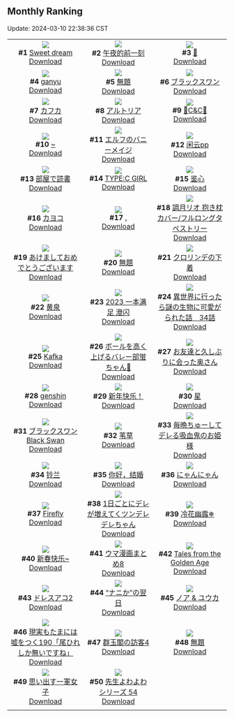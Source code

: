 ## Monthly Ranking
Update: 2024-03-10 22:38:36 CST

|      |      |      |
| :----: | :----: | :----: |
| ![](https://i.pixiv.re/c/240x480/img-master/img/2024/02/11/06/12/16/115940705_p0_master1200.jpg)<br>**#1** [Sweet dream](https://www.pixiv.net/artworks/115940705)<br>[Download](https://i.pixiv.re/img-original/img/2024/02/11/06/12/16/115940705_p0.png) | ![](https://i.pixiv.re/c/240x480/img-master/img/2024/02/11/13/39/30/115952605_p0_master1200.jpg)<br>**#2** [午夜的前一刻](https://www.pixiv.net/artworks/115952605)<br>[Download](https://i.pixiv.re/img-original/img/2024/02/11/13/39/30/115952605_p0.jpg) | ![](https://i.pixiv.re/c/240x480/img-master/img/2024/02/11/06/27/36/115945063_p0_master1200.jpg)<br>**#3** [🐚](https://www.pixiv.net/artworks/115945063)<br>[Download](https://i.pixiv.re/img-original/img/2024/02/11/06/27/36/115945063_p0.png) |
| ![](https://i.pixiv.re/c/240x480/img-master/img/2024/02/11/19/24/31/115960851_p0_master1200.jpg)<br>**#4** [ganyu](https://www.pixiv.net/artworks/115960851)<br>[Download](https://i.pixiv.re/img-original/img/2024/02/11/19/24/31/115960851_p0.jpg) | ![](https://i.pixiv.re/c/240x480/img-master/img/2024/02/11/18/30/46/115959359_p0_master1200.jpg)<br>**#5** [無題](https://www.pixiv.net/artworks/115959359)<br>[Download](https://i.pixiv.re/img-original/img/2024/02/11/18/30/46/115959359_p0.jpg) | ![](https://i.pixiv.re/c/240x480/img-master/img/2024/02/11/17/34/37/115957829_p0_master1200.jpg)<br>**#6** [ブラックスワン](https://www.pixiv.net/artworks/115957829)<br>[Download](https://i.pixiv.re/img-original/img/2024/02/11/17/34/37/115957829_p0.png) |
| ![](https://i.pixiv.re/c/240x480/img-master/img/2024/02/11/08/00/03/115946156_p0_master1200.jpg)<br>**#7** [カフカ](https://www.pixiv.net/artworks/115946156)<br>[Download](https://i.pixiv.re/img-original/img/2024/02/11/08/00/03/115946156_p0.jpg) | ![](https://i.pixiv.re/c/240x480/img-master/img/2024/02/11/16/33/20/115956387_p0_master1200.jpg)<br>**#8** [アルトリア](https://www.pixiv.net/artworks/115956387)<br>[Download](https://i.pixiv.re/img-original/img/2024/02/11/16/33/20/115956387_p0.jpg) | ![](https://i.pixiv.re/c/240x480/img-master/img/2024/02/11/01/03/53/115940384_p0_master1200.jpg)<br>**#9** [🐇C&C🐇](https://www.pixiv.net/artworks/115940384)<br>[Download](https://i.pixiv.re/img-original/img/2024/02/11/01/03/53/115940384_p0.jpg) |
| ![](https://i.pixiv.re/c/240x480/img-master/img/2024/02/11/00/00/17/115938047_p0_master1200.jpg)<br>**#10** [~](https://www.pixiv.net/artworks/115938047)<br>[Download](https://i.pixiv.re/img-original/img/2024/02/11/00/00/17/115938047_p0.jpg) | ![](https://i.pixiv.re/c/240x480/img-master/img/2024/02/11/22/54/45/115967694_p0_master1200.jpg)<br>**#11** [エルフのバニーメイジ](https://www.pixiv.net/artworks/115967694)<br>[Download](https://i.pixiv.re/img-original/img/2024/02/11/22/54/45/115967694_p0.jpg) | ![](https://i.pixiv.re/c/240x480/img-master/img/2024/02/12/13/03/27/115983357_p0_master1200.jpg)<br>**#12** [闲云pp](https://www.pixiv.net/artworks/115983357)<br>[Download](https://i.pixiv.re/img-original/img/2024/02/12/13/03/27/115983357_p0.jpg) |
| ![](https://i.pixiv.re/c/240x480/img-master/img/2024/02/13/00/00/26/116001506_p0_master1200.jpg)<br>**#13** [部屋で読書](https://www.pixiv.net/artworks/116001506)<br>[Download](https://i.pixiv.re/img-original/img/2024/02/13/00/00/26/116001506_p0.jpg) | ![](https://i.pixiv.re/c/240x480/img-master/img/2024/02/10/00/00/06/115906406_p0_master1200.jpg)<br>**#14** [TYPE:C GIRL](https://www.pixiv.net/artworks/115906406)<br>[Download](https://i.pixiv.re/img-original/img/2024/02/10/00/00/06/115906406_p0.jpg) | ![](https://i.pixiv.re/c/240x480/img-master/img/2024/02/11/12/57/26/115951697_p0_master1200.jpg)<br>**#15** [鉴心](https://www.pixiv.net/artworks/115951697)<br>[Download](https://i.pixiv.re/img-original/img/2024/02/11/12/57/26/115951697_p0.jpg) |
| ![](https://i.pixiv.re/c/240x480/img-master/img/2024/02/11/12/42/55/115951373_p0_master1200.jpg)<br>**#16** [カヨコ](https://www.pixiv.net/artworks/115951373)<br>[Download](https://i.pixiv.re/img-original/img/2024/02/11/12/42/55/115951373_p0.png) | ![](https://i.pixiv.re/c/240x480/img-master/img/2024/02/10/00/00/25/115906527_p0_master1200.jpg)<br>**#17** [.](https://www.pixiv.net/artworks/115906527)<br>[Download](https://i.pixiv.re/img-original/img/2024/02/10/00/00/25/115906527_p0.jpg) | ![](https://i.pixiv.re/c/240x480/img-master/img/2024/02/11/20/26/51/115962667_p0_master1200.jpg)<br>**#18** [調月リオ 抱き枕カバー/フルロングタペストリー](https://www.pixiv.net/artworks/115962667)<br>[Download](https://i.pixiv.re/img-original/img/2024/02/11/20/26/51/115962667_p0.jpg) |
| ![](https://i.pixiv.re/c/240x480/img-master/img/2024/02/11/00/00/23/115938079_p0_master1200.jpg)<br>**#19** [あけましておめでとうございます](https://www.pixiv.net/artworks/115938079)<br>[Download](https://i.pixiv.re/img-original/img/2024/02/11/00/00/23/115938079_p0.png) | ![](https://i.pixiv.re/c/240x480/img-master/img/2024/02/11/10/57/08/115949239_p0_master1200.jpg)<br>**#20** [無題](https://www.pixiv.net/artworks/115949239)<br>[Download](https://i.pixiv.re/img-original/img/2024/02/11/10/57/08/115949239_p0.jpg) | ![](https://i.pixiv.re/c/240x480/img-master/img/2024/02/12/19/45/11/115992878_p0_master1200.jpg)<br>**#21** [クロリンデの下着](https://www.pixiv.net/artworks/115992878)<br>[Download](https://i.pixiv.re/img-original/img/2024/02/12/19/45/11/115992878_p0.png) |
| ![](https://i.pixiv.re/c/240x480/img-master/img/2024/02/11/01/31/44/115941077_p0_master1200.jpg)<br>**#22** [黄泉](https://www.pixiv.net/artworks/115941077)<br>[Download](https://i.pixiv.re/img-original/img/2024/02/11/01/31/44/115941077_p0.jpg) | ![](https://i.pixiv.re/c/240x480/img-master/img/2024/02/11/10/38/44/115948905_p0_master1200.jpg)<br>**#23** [2023 一本满足 澄闪](https://www.pixiv.net/artworks/115948905)<br>[Download](https://i.pixiv.re/img-original/img/2024/02/11/10/38/44/115948905_p0.jpg) | ![](https://i.pixiv.re/c/240x480/img-master/img/2024/02/11/17/36/35/115957881_p0_master1200.jpg)<br>**#24** [異世界に行ったら謎の生物に可愛がられた話　34話](https://www.pixiv.net/artworks/115957881)<br>[Download](https://i.pixiv.re/img-original/img/2024/02/11/17/36/35/115957881_p0.jpg) |
| ![](https://i.pixiv.re/c/240x480/img-master/img/2024/02/11/00/00/26/115938082_p0_master1200.jpg)<br>**#25** [Kafka](https://www.pixiv.net/artworks/115938082)<br>[Download](https://i.pixiv.re/img-original/img/2024/02/11/00/00/26/115938082_p0.jpg) | ![](https://i.pixiv.re/c/240x480/img-master/img/2024/02/10/18/13/08/115926958_p0_master1200.jpg)<br>**#26** [ボールを高く上げるバレー部蛍ちゃん🏐](https://www.pixiv.net/artworks/115926958)<br>[Download](https://i.pixiv.re/img-original/img/2024/02/10/18/13/08/115926958_p0.jpg) | ![](https://i.pixiv.re/c/240x480/img-master/img/2024/02/11/00/03/30/115938397_p0_master1200.jpg)<br>**#27** [お友達と久しぶりに会った奥さん](https://www.pixiv.net/artworks/115938397)<br>[Download](https://i.pixiv.re/img-original/img/2024/02/11/00/03/30/115938397_p0.jpg) |
| ![](https://i.pixiv.re/c/240x480/img-master/img/2024/02/11/19/19/59/115960740_p0_master1200.jpg)<br>**#28** [genshin](https://www.pixiv.net/artworks/115960740)<br>[Download](https://i.pixiv.re/img-original/img/2024/02/11/19/19/59/115960740_p0.jpg) | ![](https://i.pixiv.re/c/240x480/img-master/img/2024/02/11/00/00/14/115938032_p0_master1200.jpg)<br>**#29** [新年快乐！](https://www.pixiv.net/artworks/115938032)<br>[Download](https://i.pixiv.re/img-original/img/2024/02/11/00/00/14/115938032_p0.jpg) | ![](https://i.pixiv.re/c/240x480/img-master/img/2024/02/10/19/09/12/115928533_p0_master1200.jpg)<br>**#30** [星](https://www.pixiv.net/artworks/115928533)<br>[Download](https://i.pixiv.re/img-original/img/2024/02/10/19/09/12/115928533_p0.jpg) |
| ![](https://i.pixiv.re/c/240x480/img-master/img/2024/02/11/00/18/25/115939009_p0_master1200.jpg)<br>**#31** [ブラックスワン Black Swan](https://www.pixiv.net/artworks/115939009)<br>[Download](https://i.pixiv.re/img-original/img/2024/02/11/00/18/25/115939009_p0.png) | ![](https://i.pixiv.re/c/240x480/img-master/img/2024/02/11/00/00/03/115937962_p0_master1200.jpg)<br>**#32** [苇草](https://www.pixiv.net/artworks/115937962)<br>[Download](https://i.pixiv.re/img-original/img/2024/02/11/00/00/03/115937962_p0.jpg) | ![](https://i.pixiv.re/c/240x480/img-master/img/2024/02/11/14/27/00/115953653_p0_master1200.jpg)<br>**#33** [毎晩ちゅーしてデレる吸血鬼のお姫様](https://www.pixiv.net/artworks/115953653)<br>[Download](https://i.pixiv.re/img-original/img/2024/02/11/14/27/00/115953653_p0.jpg) |
| ![](https://i.pixiv.re/c/240x480/img-master/img/2024/02/11/18/54/38/115959976_p0_master1200.jpg)<br>**#34** [铃兰](https://www.pixiv.net/artworks/115959976)<br>[Download](https://i.pixiv.re/img-original/img/2024/02/11/18/54/38/115959976_p0.jpg) | ![](https://i.pixiv.re/c/240x480/img-master/img/2024/02/11/00/30/02/115939384_p0_master1200.jpg)<br>**#35** [你好，结婚](https://www.pixiv.net/artworks/115939384)<br>[Download](https://i.pixiv.re/img-original/img/2024/02/11/00/30/02/115939384_p0.jpg) | ![](https://i.pixiv.re/c/240x480/img-master/img/2024/02/10/14/06/16/115921253_p0_master1200.jpg)<br>**#36** [にゃんにゃん](https://www.pixiv.net/artworks/115921253)<br>[Download](https://i.pixiv.re/img-original/img/2024/02/10/14/06/16/115921253_p0.png) |
| ![](https://i.pixiv.re/c/240x480/img-master/img/2024/02/11/00/00/06/115937988_p0_master1200.jpg)<br>**#37** [Firefly](https://www.pixiv.net/artworks/115937988)<br>[Download](https://i.pixiv.re/img-original/img/2024/02/11/00/00/06/115937988_p0.jpg) | ![](https://i.pixiv.re/c/240x480/img-master/img/2024/02/11/00/01/11/115938210_p0_master1200.jpg)<br>**#38** [1日ごとにデレが増えてくツンデレデレちゃん](https://www.pixiv.net/artworks/115938210)<br>[Download](https://i.pixiv.re/img-original/img/2024/02/11/00/01/11/115938210_p0.png) | ![](https://i.pixiv.re/c/240x480/img-master/img/2024/02/10/01/01/56/115908961_p0_master1200.jpg)<br>**#39** [冷花幽露❄](https://www.pixiv.net/artworks/115908961)<br>[Download](https://i.pixiv.re/img-original/img/2024/02/10/01/01/56/115908961_p0.jpg) |
| ![](https://i.pixiv.re/c/240x480/img-master/img/2024/02/09/18/07/01/115895910_p0_master1200.jpg)<br>**#40** [新春快乐~](https://www.pixiv.net/artworks/115895910)<br>[Download](https://i.pixiv.re/img-original/img/2024/02/09/18/07/01/115895910_p0.jpg) | ![](https://i.pixiv.re/c/240x480/img-master/img/2024/02/19/01/41/53/116018369_p0_master1200.jpg)<br>**#41** [ウマ漫画まとめ8](https://www.pixiv.net/artworks/116018369)<br>[Download](https://i.pixiv.re/img-original/img/2024/02/19/01/41/53/116018369_p0.png) | ![](https://i.pixiv.re/c/240x480/img-master/img/2024/02/11/17/46/52/115958133_p0_master1200.jpg)<br>**#42** [Tales from the Golden Age](https://www.pixiv.net/artworks/115958133)<br>[Download](https://i.pixiv.re/img-original/img/2024/02/11/17/46/52/115958133_p0.png) |
| ![](https://i.pixiv.re/c/240x480/img-master/img/2024/02/10/00/08/16/115907169_p0_master1200.jpg)<br>**#43** [ドレスアコ2](https://www.pixiv.net/artworks/115907169)<br>[Download](https://i.pixiv.re/img-original/img/2024/02/10/00/08/16/115907169_p0.jpg) | ![](https://i.pixiv.re/c/240x480/img-master/img/2024/02/12/17/11/02/115988674_p0_master1200.jpg)<br>**#44** [“ナニか”の翌日](https://www.pixiv.net/artworks/115988674)<br>[Download](https://i.pixiv.re/img-original/img/2024/02/12/17/11/02/115988674_p0.jpg) | ![](https://i.pixiv.re/c/240x480/img-master/img/2024/02/12/20/30/10/115994276_p0_master1200.jpg)<br>**#45** [ノア & ユウカ](https://www.pixiv.net/artworks/115994276)<br>[Download](https://i.pixiv.re/img-original/img/2024/02/12/20/30/10/115994276_p0.png) |
| ![](https://i.pixiv.re/c/240x480/img-master/img/2024/02/11/19/33/24/115958526_p0_master1200.jpg)<br>**#46** [現実もたまには嘘をつく190「尾ひれしか無いですね」](https://www.pixiv.net/artworks/115958526)<br>[Download](https://i.pixiv.re/img-original/img/2024/02/11/19/33/24/115958526_p0.jpg) | ![](https://i.pixiv.re/c/240x480/img-master/img/2024/02/09/00/10/59/115879931_p0_master1200.jpg)<br>**#47** [群玉閣の訪客4](https://www.pixiv.net/artworks/115879931)<br>[Download](https://i.pixiv.re/img-original/img/2024/02/09/00/10/59/115879931_p0.jpg) | ![](https://i.pixiv.re/c/240x480/img-master/img/2024/02/12/00/00/30/115970008_p0_master1200.jpg)<br>**#48** [無題](https://www.pixiv.net/artworks/115970008)<br>[Download](https://i.pixiv.re/img-original/img/2024/02/12/00/00/30/115970008_p0.jpg) |
| ![](https://i.pixiv.re/c/240x480/img-master/img/2024/02/11/00/03/03/115938374_p0_master1200.jpg)<br>**#49** [思い出す一軍女子](https://www.pixiv.net/artworks/115938374)<br>[Download](https://i.pixiv.re/img-original/img/2024/02/11/00/03/03/115938374_p0.png) | ![](https://i.pixiv.re/c/240x480/img-master/img/2024/02/10/08/43/59/115915470_p0_master1200.jpg)<br>**#50** [先生よわよわシリーズ 54](https://www.pixiv.net/artworks/115915470)<br>[Download](https://i.pixiv.re/img-original/img/2024/02/10/08/43/59/115915470_p0.jpg) |
|      |
